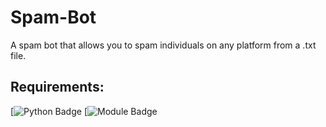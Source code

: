 # Spam-Bot
A spam bot that allows you to spam individuals on any platform from a .txt file.

## Requirements:
[![Python Badge](https://img.shields.io/badge/python-%20%20-blue)
[![Module Badge](https://img.shields.io/badge/pip%20install%20pyautogui-%20-informational)
